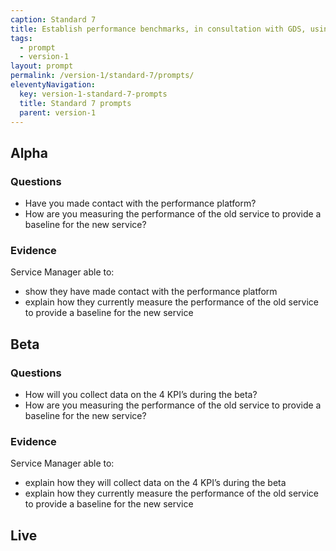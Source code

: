 ```yaml
---
caption: Standard 7
title: Establish performance benchmarks, in consultation with GDS, using the 4 key performance indicators (KPIs) defined in the manual, against which the service will be measured.
tags:
  - prompt
  - version-1
layout: prompt
permalink: /version-1/standard-7/prompts/
eleventyNavigation:
  key: version-1-standard-7-prompts
  title: Standard 7 prompts
  parent: version-1
---
```


## Alpha

### Questions

- Have you made contact with the performance platform?
- How are you measuring the performance of the old service to provide a baseline for the new service?

### Evidence

Service Manager able to:

- show they have made contact with the performance platform
- explain how they currently measure the performance of the old service to provide a baseline for the new service

## Beta

### Questions

- How will you collect data on the 4 KPI’s during the beta?
- How are you measuring the performance of the old service to provide a baseline for the new service?

### Evidence

Service Manager able to:

- explain how they will collect data on the 4 KPI’s during the beta
- explain how they currently measure the performance of the old service to provide a baseline for the new service

## Live
